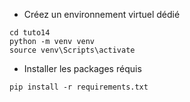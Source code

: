 * Créez un environnement virtuel dédié

```DOS
cd tuto14
python -m venv venv
source venv\Scripts\activate
```

* Installer les packages réquis

```DOS
pip install -r requirements.txt
```